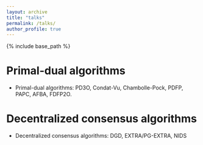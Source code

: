 ```yaml
---
layout: archive
title: "talks"
permalink: /talks/
author_profile: true
---
```


{% include base_path %}

Primal-dual algorithms
==========
* Primal-dual algorithms: PD3O, Condat-Vu, Chambolle-Pock, PDFP, PAPC, AFBA, FDFP2O.

Decentralized consensus algorithms
===== 
* Decentralized consensus algorithms: DGD, EXTRA/PG-EXTRA, NIDS
